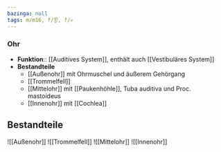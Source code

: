```yaml
---
bazinga: null
tags: m/m16, f/👂, f/💀
---
```


### Ohr 
- **Funktion**:: [[Auditives System]], enthält auch [[Vestibuläres System]]
- **Bestandteile**
	- [[Außenohr]] mit Ohrmuschel und äußerem Gehörgang
	- [[Trommelfell]]
	- [[Mittelohr]] mit [[Paukenhöhle]], Tuba auditiva und Proc. mastoideus
	- [[Innenohr]] mit [[Cochlea]]

## Bestandteile
![[Außenohr]]
![[Trommelfell]]
![[Mittelohr]]
![[Innenohr]]